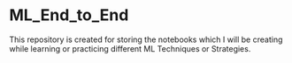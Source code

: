# ML_End_to_End
This repository is created for storing the notebooks which I will be creating while learning or practicing different ML Techniques or Strategies.
